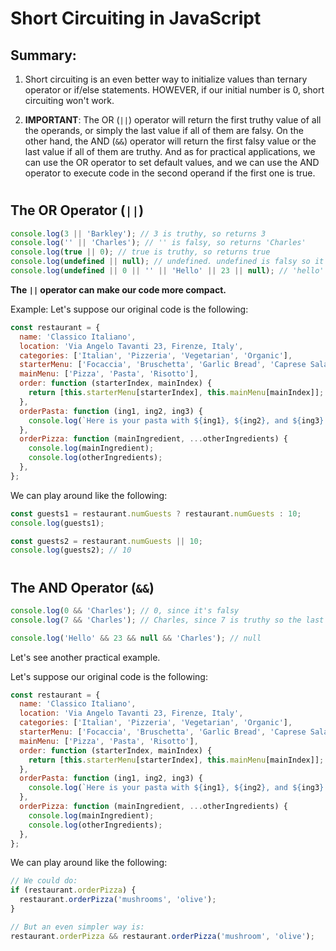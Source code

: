 # Short Circuiting in JavaScript

## Summary:
1. Short circuiting is an even better way to initialize values than ternary operator or if/else statements. HOWEVER, if our initial number is 0, short circuiting won't work.

2. **IMPORTANT**: The OR (`||`) operator will return the first truthy value of all the operands, or simply the last value if all of them are falsy. On the other hand, the AND (`&&`) operator will return the first falsy value or the last value if all of them are truthy. And as for practical applications, we can use the OR operator to set default values, and we can use the AND operator to execute code in the second operand if the first one is true.

#

## The OR Operator (`||`)

```javascript
console.log(3 || 'Barkley'); // 3 is truthy, so returns 3
console.log('' || 'Charles'); // '' is falsy, so returns 'Charles'
console.log(true || 0); // true is truthy, so returns true
console.log(undefined || null); // undefined. undefined is falsy so it doesn't reach null
console.log(undefined || 0 || '' || 'Hello' || 23 || null); // 'hello' is the 1st truthy value, so returns 'hello'
```

**The `||` operator can make our code more compact.**

Example:
Let's suppose our original code is the following:

```javascript
const restaurant = {
  name: 'Classico Italiano',
  location: 'Via Angelo Tavanti 23, Firenze, Italy',
  categories: ['Italian', 'Pizzeria', 'Vegetarian', 'Organic'],
  starterMenu: ['Focaccia', 'Bruschetta', 'Garlic Bread', 'Caprese Salad'],
  mainMenu: ['Pizza', 'Pasta', 'Risotto'],
  order: function (starterIndex, mainIndex) {
    return [this.starterMenu[starterIndex], this.mainMenu[mainIndex]];
  },
  orderPasta: function (ing1, ing2, ing3) {
    console.log(`Here is your pasta with ${ing1}, ${ing2}, and ${ing3}.`);
  },
  orderPizza: function (mainIngredient, ...otherIngredients) {
    console.log(mainIngredient);
    console.log(otherIngredients);
  },
};
```
We can play around like the following:
```javascript
const guests1 = restaurant.numGuests ? restaurant.numGuests : 10;
console.log(guests1);

const guests2 = restaurant.numGuests || 10;
console.log(guests2); // 10
```

#

## The AND Operator (`&&`)

```javascript
console.log(0 && 'Charles'); // 0, since it's falsy
console.log(7 && 'Charles'); // Charles, since 7 is truthy so the last value is returned

console.log('Hello' && 23 && null && 'Charles'); // null
```

Let's see another practical example.

Let's suppose our original code is the following:

```javascript
const restaurant = {
  name: 'Classico Italiano',
  location: 'Via Angelo Tavanti 23, Firenze, Italy',
  categories: ['Italian', 'Pizzeria', 'Vegetarian', 'Organic'],
  starterMenu: ['Focaccia', 'Bruschetta', 'Garlic Bread', 'Caprese Salad'],
  mainMenu: ['Pizza', 'Pasta', 'Risotto'],
  order: function (starterIndex, mainIndex) {
    return [this.starterMenu[starterIndex], this.mainMenu[mainIndex]];
  },
  orderPasta: function (ing1, ing2, ing3) {
    console.log(`Here is your pasta with ${ing1}, ${ing2}, and ${ing3}.`);
  },
  orderPizza: function (mainIngredient, ...otherIngredients) {
    console.log(mainIngredient);
    console.log(otherIngredients);
  },
};
```
We can play around like the following:
```javascript
// We could do:
if (restaurant.orderPizza) {
  restaurant.orderPizza('mushrooms', 'olive');
}

// But an even simpler way is:
restaurant.orderPizza && restaurant.orderPizza('mushroom', 'olive');
```
